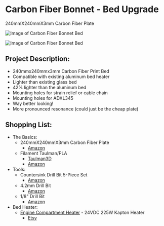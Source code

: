 # Carbon Fiber Bonnet - Bed Upgrade
240mmX240mmX3mm Carbon Fiber Plate

![Image of Carbon Fiber Bonnet Bed](https://github.com/Leviathan220/Jalopy-3D-Printer/blob/008c8682034c1e5073c3a5e200d2d5d51db17d0b/High-Performance-Parts/Carbon%20Fiber%20Hood/Images/Cabon_Fiber_Bed.jpeg)

![Image of Carbon Fiber Bonnet Bed]()

## Project Description:
- 240mmx240mmx3mm Carbon Fiber Print Bed
- Compatible with existing aluminum bed heater
- Lighter than existing glass bed
- 42% lighter than the aluminum bed
- Mounting holes for strain relief or cable chain
- Mounting holes for ADXL345
- Way better looking!
- More pronounced resonance (could just be the cheap plate)

## Shopping List:
- The Basics:
  - 240mmX240mmX3mm Carbon Fiber Plate
    - [Amazon](https://amzn.to/3iJEYYG)
  - Filament Taulman/PLA
    - [Taulman3D](https://taulman3d.com/carbonfiberalloynylonfilament.html)
    - [Amazon](https://amzn.to/3Bd31pd)
- Tools:
  - Countersink Drill Bit 5-Piece Set
    - [Amazon](https://amzn.to/3UHoJZ8)
  - 4.2mm Drill Bit
    - [Amazon](https://amzn.to/3hftLym)
  - 1/8" Drill Bit
    - [Amazon](https://amzn.to/3iIsq3C)
- Bed Heater:
  - [Engine Compartment Heater](https://github.com/Leviathan3DPrinting/Jalopy-3D-Printer/tree/main/Custom%20High%20Performance%20Parts/Engine%20Compartment%20Heater) - 24VDC 225W Kapton Heater
     - [Etsy](https://www.etsy.com/listing/1351359610/ender-3jalopy-3d-printer-lightweight?ref=listings_manager_grid)